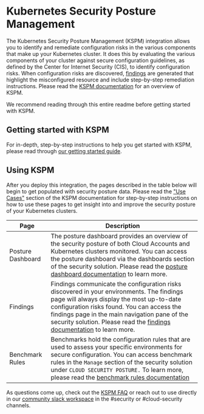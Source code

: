 # Kubernetes Security Posture Management 

The Kubernetes Security Posture Management (KSPM) integration allows you to identify and remediate configuration risks in the various components that make up your Kubernetes cluster. It does this by evaluating the various components of your cluster against secure configuration guidelines, as defined by the Center for Internet Security (CIS), to identify configuration risks. When configuration risks are discovered, [findings](https://ela.st/findings) are generated that highlight the misconfigured resource and include step-by-step remediation instructions. Please read the [KSPM documentation](https://ela.st/kspm) for an overview of KSPM. 

We recommend reading through this entire readme before getting started with KSPM. 

## Getting started with KSPM

For in-depth, step-by-step instructions to help you get started with KSPM, please read through [our getting started guide](https://ela.st/kspm-get-started). 

## Using KSPM  

After you deploy this integration, the pages described in the table below will begin to get populated with security posture data. Please read the ["Use Cases"](https://ela.st/kspm-use-cases) section of the KSPM documentation for step-by-step instructions on how to use these pages to get insight into and improve the security posture of your Kubernetes clusters. 


| Page             | Description                                                                                                                                         |
| ----------------- | --------------------------------------------------------------------------------------------------------------------------------------------------- |
| Posture Dashboard | The posture dashboard provides an overview of the security posture of both Cloud Accounts and Kubernetes clusters monitored. You can access the posture dashboard via the dashboards section of the security solution. Please read the [posture dashboard documentation](https://ela.st/posture-dashboard) to learn more.                                                |
| Findings          | Findings communicate the configuration risks discovered in your environments. The findings page will always display the most up-to-date configuration risks found. You can access the findings page in the main navigation pane of the security solution. Please read the [findings documentation](https://ela.st/findings) to learn more. |
| Benchmark Rules   | Benchmarks hold the configuration rules that are used to assess your specific environments for secure configuration. You can access benchmark rules in the `Manage` section of the security solution under `CLOUD SECURITY POSTURE.` To learn more, please read the [benchmark rules documentation](https://ela.st/configuration-rules)                                                                                                                                                            |

As questions come up, check out the [KSPM FAQ](https://ela.st/kspm-faq) or reach out to use directly in our [community slack workspace](https://elasticstack.slack.com/) in the #security or #cloud-security channels. 